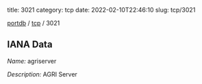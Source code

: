 title: 3021
category: tcp
date: 2022-02-10T22:46:10
slug: tcp/3021

[portdb](/) / [tcp](/category/tcp.html) / 3021


## IANA Data

_Name:_ agriserver

_Description:_ AGRI Server

